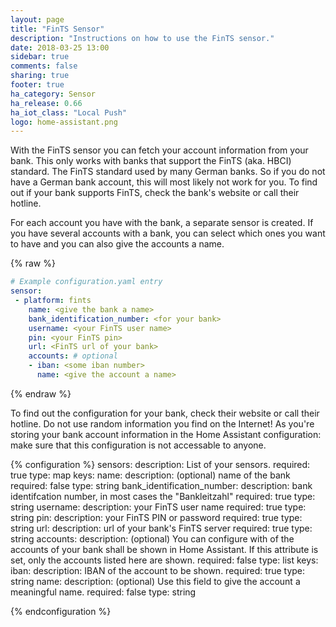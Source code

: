 ```yaml
---
layout: page
title: "FinTS Sensor"
description: "Instructions on how to use the FinTS sensor."
date: 2018-03-25 13:00
sidebar: true
comments: false
sharing: true
footer: true
ha_category: Sensor
ha_release: 0.66
ha_iot_class: "Local Push"
logo: home-assistant.png
---
```


With the FinTS sensor you can fetch your account information from your bank. This only works with banks that support the FinTS (aka. HBCI) standard. The FinTS standard used by many German banks. So if you do not have a German bank account, this will most likely not work for you. To find out if your bank supports FinTS, check the bank's website or call their hotline.

For each account you have with the bank, a separate sensor is created. If you have several accounts with a bank, you can select which ones you want to have and you can also give the accounts a name.

{% raw %}
```yaml
# Example configuration.yaml entry
sensor:
 - platform: fints
    name: <give the bank a name> 
    bank_identification_number: <for your bank>
    username: <your FinTS user name>
    pin: <your FinTS pin>
    url: <FinTS url of your bank>
    accounts: # optional
    - iban: <some iban number>
      name: <give the account a name>
```
{% endraw %}

To find out the configuration for your bank, check their website or call their hotline. Do not use random information you find on the Internet! As you're storing your bank account information in the Home Assistant configuration: make sure that this configuration is not accessable to anyone.

{% configuration %}
  sensors:
    description: List of your sensors.
    required: true
    type: map
    keys:
      name:
        description: (optional) name of the bank
        required: false
        type: string
      bank_identification_number: 
        description: bank identifcation number, in most cases the "Bankleitzahl"
        required: true
        type: string
      username: 
        description: your FinTS user name
        required: true
        type: string
      pin:
        description: your FinTS PIN or password
        required: true
        type: string
      url: 
        description: url of your bank's FinTS server
        required: true
        type: string
      accounts:
        description: (optional) You can configure with of the accounts of your bank shall be shown in Home Assistant. If this attribute is set, only the accounts listed here are shown. 
        required: false
        type: list
        keys: 
          iban:
            description: IBAN of the account to be shown.
            required: true
            type: string
          name:
            description: (optional) Use this field to give the account a meaningful name.
            required: false
            type: string           

{% endconfiguration %}


